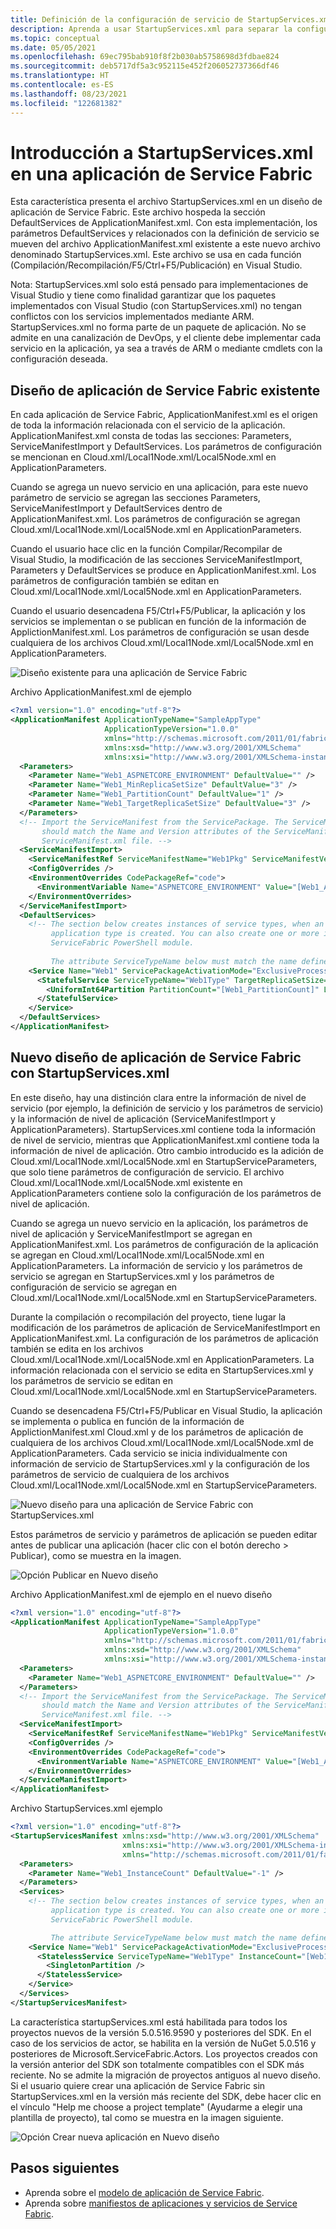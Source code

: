 ```yaml
---
title: Definición de la configuración de servicio de StartupServices.xml para una aplicación de Service Fabric
description: Aprenda a usar StartupServices.xml para separar la configuración de nivel de servicio de ApplicationManifest.xml.
ms.topic: conceptual
ms.date: 05/05/2021
ms.openlocfilehash: 69ec795bab910f8f2b030ab5758698d3fdbae824
ms.sourcegitcommit: deb5717df5a3c952115e452f206052737366df46
ms.translationtype: HT
ms.contentlocale: es-ES
ms.lasthandoff: 08/23/2021
ms.locfileid: "122681382"
---
```

# <a name="introducing-startupservicesxml-in-service-fabric-application"></a>Introducción a StartupServices.xml en una aplicación de Service Fabric
Esta característica presenta el archivo StartupServices.xml en un diseño de aplicación de Service Fabric. Este archivo hospeda la sección DefaultServices de ApplicationManifest.xml. Con esta implementación, los parámetros DefaultServices y relacionados con la definición de servicio se mueven del archivo ApplicationManifest.xml existente a este nuevo archivo denominado StartupServices.xml. Este archivo se usa en cada función (Compilación/Recompilación/F5/Ctrl+F5/Publicación) en Visual Studio.

Nota: StartupServices.xml solo está pensado para implementaciones de Visual Studio y tiene como finalidad garantizar que los paquetes implementados con Visual Studio (con StartupServices.xml) no tengan conflictos con los servicios implementados mediante ARM. StartupServices.xml no forma parte de un paquete de aplicación. No se admite en una canalización de DevOps, y el cliente debe implementar cada servicio en la aplicación, ya sea a través de ARM o mediante cmdlets con la configuración deseada.

## <a name="existing-service-fabric-application-design"></a>Diseño de aplicación de Service Fabric existente
En cada aplicación de Service Fabric, ApplicationManifest.xml es el origen de toda la información relacionada con el servicio de la aplicación. ApplicationManifest.xml consta de todas las secciones: Parameters, ServiceManifestImport y DefaultServices. Los parámetros de configuración se mencionan en Cloud.xml/Local1Node.xml/Local5Node.xml en ApplicationParameters.

Cuando se agrega un nuevo servicio en una aplicación, para este nuevo parámetro de servicio se agregan las secciones Parameters, ServiceManifestImport y DefaultServices dentro de ApplicationManifest.xml. Los parámetros de configuración se agregan Cloud.xml/Local1Node.xml/Local5Node.xml en ApplicationParameters.

Cuando el usuario hace clic en la función Compilar/Recompilar de Visual Studio, la modificación de las secciones ServiceManifestImport, Parameters y DefaultServices se produce en ApplicationManifest.xml. Los parámetros de configuración también se editan en Cloud.xml/Local1Node.xml/Local5Node.xml en ApplicationParameters.

Cuando el usuario desencadena F5/Ctrl+F5/Publicar, la aplicación y los servicios se implementan o se publican en función de la información de ApplictionManifest.xml.  Los parámetros de configuración se usan desde cualquiera de los archivos Cloud.xml/Local1Node.xml/Local5Node.xml en ApplicationParameters.

![Diseño existente para una aplicación de Service Fabric][exisiting-design-diagram]

Archivo ApplicationManifest.xml de ejemplo 

```xml
<?xml version="1.0" encoding="utf-8"?>
<ApplicationManifest ApplicationTypeName="SampleAppType"
                     ApplicationTypeVersion="1.0.0"
                     xmlns="http://schemas.microsoft.com/2011/01/fabric"
                     xmlns:xsd="http://www.w3.org/2001/XMLSchema"
                     xmlns:xsi="http://www.w3.org/2001/XMLSchema-instance">
  <Parameters>
    <Parameter Name="Web1_ASPNETCORE_ENVIRONMENT" DefaultValue="" />
    <Parameter Name="Web1_MinReplicaSetSize" DefaultValue="3" />
    <Parameter Name="Web1_PartitionCount" DefaultValue="1" />
    <Parameter Name="Web1_TargetReplicaSetSize" DefaultValue="3" />
  </Parameters>
  <!-- Import the ServiceManifest from the ServicePackage. The ServiceManifestName and ServiceManifestVersion 
       should match the Name and Version attributes of the ServiceManifest element defined in the 
       ServiceManifest.xml file. -->
  <ServiceManifestImport>
    <ServiceManifestRef ServiceManifestName="Web1Pkg" ServiceManifestVersion="1.0.0" />
    <ConfigOverrides />
    <EnvironmentOverrides CodePackageRef="code">
      <EnvironmentVariable Name="ASPNETCORE_ENVIRONMENT" Value="[Web1_ASPNETCORE_ENVIRONMENT]" />
    </EnvironmentOverrides>
  </ServiceManifestImport>
  <DefaultServices>
    <!-- The section below creates instances of service types, when an instance of this 
         application type is created. You can also create one or more instances of service type using the 
         ServiceFabric PowerShell module.
         
         The attribute ServiceTypeName below must match the name defined in the imported ServiceManifest.xml file. -->
    <Service Name="Web1" ServicePackageActivationMode="ExclusiveProcess">
      <StatefulService ServiceTypeName="Web1Type" TargetReplicaSetSize="[Web1_TargetReplicaSetSize]" MinReplicaSetSize="[Web1_MinReplicaSetSize]">
        <UniformInt64Partition PartitionCount="[Web1_PartitionCount]" LowKey="-9223372036854775808" HighKey="9223372036854775807" />
      </StatefulService>
    </Service>
  </DefaultServices>
</ApplicationManifest>
```

## <a name="new-service-fabric-application-design-with-startupservicesxml"></a>Nuevo diseño de aplicación de Service Fabric con StartupServices.xml
En este diseño, hay una distinción clara entre la información de nivel de servicio (por ejemplo, la definición de servicio y los parámetros de servicio) y la información de nivel de aplicación (ServiceManifestImport y ApplicationParameters). StartupServices.xml contiene toda la información de nivel de servicio, mientras que ApplicationManifest.xml contiene toda la información de nivel de aplicación. Otro cambio introducido es la adición de Cloud.xml/Local1Node.xml/Local5Node.xml en StartupServiceParameters, que solo tiene parámetros de configuración de servicio. El archivo Cloud.xml/Local1Node.xml/Local5Node.xml existente en ApplicationParameters contiene solo la configuración de los parámetros de nivel de aplicación.

Cuando se agrega un nuevo servicio en la aplicación, los parámetros de nivel de aplicación y ServiceManifestImport se agregan en ApplicationManifest.xml. Los parámetros de configuración de la aplicación se agregan en Cloud.xml/Local1Node.xml/Local5Node.xml en ApplicationParameters. La información de servicio y los parámetros de servicio se agregan en StartupServices.xml y los parámetros de configuración de servicio se agregan en Cloud.xml/Local1Node.xml/Local5Node.xml en StartupServiceParameters.

Durante la compilación o recompilación del proyecto, tiene lugar la modificación de los parámetros de aplicación de ServiceManifestImport en ApplicationManifest.xml. La configuración de los parámetros de aplicación también se edita en los archivos Cloud.xml/Local1Node.xml/Local5Node.xml en ApplicationParameters. La información relacionada con el servicio se edita en StartupServices.xml y los parámetros de servicio se editan en Cloud.xml/Local1Node.xml/Local5Node.xml en StartupServiceParameters.

Cuando se desencadena F5/Ctrl+F5/Publicar en Visual Studio, la aplicación se implementa o publica en función de la información de ApplictionManifest.xml Cloud.xml y de los parámetros de aplicación de cualquiera de los archivos Cloud.xml/Local1Node.xml/Local5Node.xml de ApplicationParameters. Cada servicio se inicia individualmente con información de servicio de StartupServices.xml y la configuración de los parámetros de servicio de cualquiera de los archivos Cloud.xml/Local1Node.xml/Local5Node.xml en StartupServiceParameters.

![Nuevo diseño para una aplicación de Service Fabric con StartupServices.xml][new-design-diagram]

Estos parámetros de servicio y parámetros de aplicación se pueden editar antes de publicar una aplicación (hacer clic con el botón derecho > Publicar), como se muestra en la imagen.

![Opción Publicar en Nuevo diseño][publish-application]

Archivo ApplicationManifest.xml de ejemplo en el nuevo diseño
```xml
<?xml version="1.0" encoding="utf-8"?>
<ApplicationManifest ApplicationTypeName="SampleAppType"
                     ApplicationTypeVersion="1.0.0"
                     xmlns="http://schemas.microsoft.com/2011/01/fabric"
                     xmlns:xsd="http://www.w3.org/2001/XMLSchema"
                     xmlns:xsi="http://www.w3.org/2001/XMLSchema-instance">
  <Parameters>
    <Parameter Name="Web1_ASPNETCORE_ENVIRONMENT" DefaultValue="" />
  </Parameters>
  <!-- Import the ServiceManifest from the ServicePackage. The ServiceManifestName and ServiceManifestVersion 
       should match the Name and Version attributes of the ServiceManifest element defined in the 
       ServiceManifest.xml file. -->
  <ServiceManifestImport>
    <ServiceManifestRef ServiceManifestName="Web1Pkg" ServiceManifestVersion="1.0.0" />
    <ConfigOverrides />
    <EnvironmentOverrides CodePackageRef="code">
      <EnvironmentVariable Name="ASPNETCORE_ENVIRONMENT" Value="[Web1_ASPNETCORE_ENVIRONMENT]" />
    </EnvironmentOverrides>
  </ServiceManifestImport>
</ApplicationManifest>
```

Archivo StartupServices.xml ejemplo
```xml
<?xml version="1.0" encoding="utf-8"?>
<StartupServicesManifest xmlns:xsd="http://www.w3.org/2001/XMLSchema"
                         xmlns:xsi="http://www.w3.org/2001/XMLSchema-instance"
                         xmlns="http://schemas.microsoft.com/2011/01/fabric">
  <Parameters>
    <Parameter Name="Web1_InstanceCount" DefaultValue="-1" />
  </Parameters>
  <Services>
    <!-- The section below creates instances of service types, when an instance of this 
         application type is created. You can also create one or more instances of service type using the 
         ServiceFabric PowerShell module.

         The attribute ServiceTypeName below must match the name defined in the imported ServiceManifest.xml file. -->
    <Service Name="Web1" ServicePackageActivationMode="ExclusiveProcess">
      <StatelessService ServiceTypeName="Web1Type" InstanceCount="[Web1_InstanceCount]">
        <SingletonPartition />
      </StatelessService>
    </Service>
  </Services>
</StartupServicesManifest>
```

La característica startupServices.xml está habilitada para todos los proyectos nuevos de la versión 5.0.516.9590 y posteriores del SDK. En el caso de los servicios de actor, se habilita en la versión de NuGet 5.0.516 y posteriores de Microsoft.ServiceFabric.Actors. Los proyectos creados con la versión anterior del SDK son totalmente compatibles con el SDK más reciente. No se admite la migración de proyectos antiguos al nuevo diseño. Si el usuario quiere crear una aplicación de Service Fabric sin StartupServices.xml en la versión más reciente del SDK, debe hacer clic en el vínculo "Help me choose a project template" (Ayudarme a elegir una plantilla de proyecto), tal como se muestra en la imagen siguiente.

![Opción Crear nueva aplicación en Nuevo diseño][create-new-project]


## <a name="next-steps"></a>Pasos siguientes
- Aprenda sobre el [modelo de aplicación de Service Fabric](service-fabric-application-model.md).
- Aprenda sobre [manifiestos de aplicaciones y servicios de Service Fabric](service-fabric-application-and-service-manifests.md).

<!--Image references-->
[exisiting-design-diagram]: ./media/service-fabric-startupservices/existing-design.png
[new-design-diagram]: ./media/service-fabric-startupservices/new-design.png
[publish-application]: ./media/service-fabric-startupservices/publish-application.png
[create-new-project]: ./media/service-fabric-startupservices/create-new-project.png

